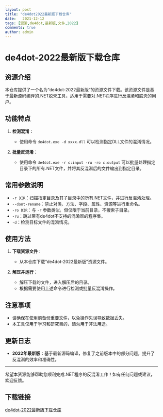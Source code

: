 ```yaml
---
layout: post
title: "de4dot2022最新版下载仓库"
date:   2021-12-12
tags: [混淆,de4dot,最新版,文件,2022]
comments: true
author: admin
---
```

# de4dot-2022最新版下载仓库

## 资源介绍

本仓库提供了一个名为“de4dot-2022最新版”的资源文件下载。该资源文件是基于最新源码编译的.NET脱壳工具，适用于需要对.NET程序进行反混淆和脱壳的用户。

## 功能特点

1. **检测混淆**：
   - 使用命令 `de4dot.exe -d xxxx.dll` 可以检测指定DLL文件的混淆情况。

2. **批量反混淆**：
   - 使用命令 `de4dot.exe -r c:input -ru -ro c:output` 可以批量处理指定目录下的所有.NET文件，并将其反混淆后的文件输出到指定目录。

## 常用参数说明

- `-r DIR`：扫描指定目录及其子目录中的所有.NET文件，并进行反混淆处理。
- `--dont-rename`：禁止对类、方法、字段、属性、资源等进行重命名。
- `-ro DIR`：与 `-r` 参数类似，但仅限于当前目录，不搜索子目录。
- `-ru`：跳过带有de4dot不支持的混淆器的程序集。
- `-d`：检测目标文件的混淆情况。

## 使用方法

1. **下载资源文件**：
   - 从本仓库下载“de4dot-2022最新版”资源文件。

2. **解压并运行**：
   - 解压下载的文件，进入解压后的目录。
   - 根据需要使用上述命令进行检测或批量反混淆操作。

## 注意事项

- 请确保在使用前备份重要文件，以免操作失误导致数据丢失。
- 本工具仅用于学习和研究目的，请勿用于非法用途。

## 更新日志

- **2022年最新版**：基于最新源码编译，修复了之前版本中的部分问题，提升了反混淆的效率和准确性。

---

希望本资源能够帮助您顺利完成.NET程序的反混淆工作！如有任何问题或建议，欢迎反馈。

## 下载链接

[de4dot-2022最新版下载仓库](https://pan.quark.cn/s/dc16019de7a8)